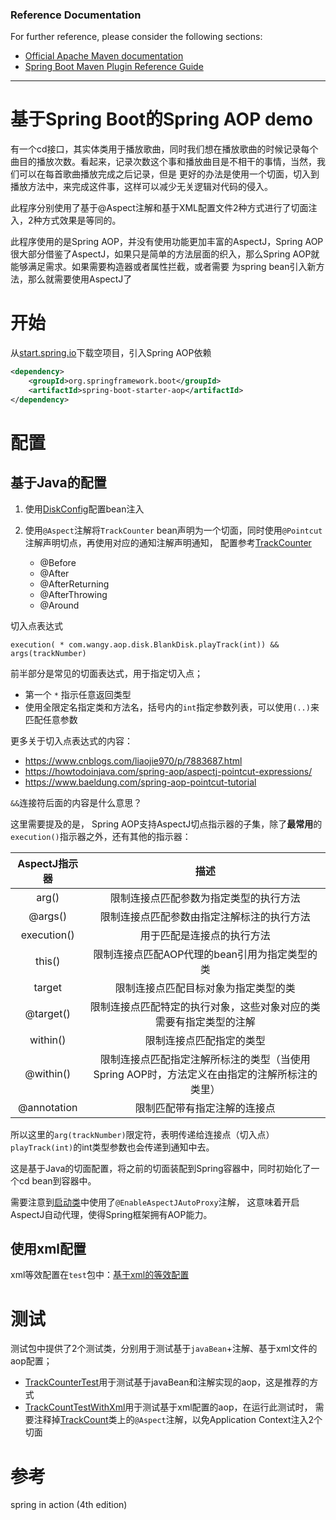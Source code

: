 
### Reference Documentation
For further reference, please consider the following sections:

* [Official Apache Maven documentation](https://maven.apache.org/guides/index.html)
* [Spring Boot Maven Plugin Reference Guide](https://docs.spring.io/spring-boot/docs/2.2.5.RELEASE/maven-plugin/)

---

# 基于Spring Boot的Spring AOP demo

有一个cd接口，其实体类用于播放歌曲，同时我们想在播放歌曲的时候记录每个曲目的播放次数。看起来，记录次数这个事和播放曲目是不相干的事情，当然，我们可以在每首歌曲播放完成之后记录，但是
更好的办法是使用一个切面，切入到播放方法中，来完成这件事，这样可以减少无关逻辑对代码的侵入。

此程序分别使用了基于@Aspect注解和基于XML配置文件2种方式进行了切面注入，2种方式效果是等同的。

此程序使用的是Spring AOP，并没有使用功能更加丰富的AspectJ，Spring AOP很大部分借鉴了AspectJ，如果只是简单的方法层面的织入，那么Spring AOP就能够满足需求。如果需要构造器或者属性拦截，或者需要
为spring bean引入新方法，那么就需要使用AspectJ了

# 开始

从[start.spring.io](https://start.spring.io)下载空项目，引入Spring AOP依赖

```xml
<dependency>
    <groupId>org.springframework.boot</groupId>
    <artifactId>spring-boot-starter-aop</artifactId>
</dependency>
```

# 配置

## 基于Java的配置

1. 使用[DiskConfig](src/main/java/com/wangy/aop/DiskConfig.java)配置bean注入
2. 使用`@Aspect`注解将`TrackCounter` bean声明为一个切面，同时使用`@Pointcut`注解声明切点，再使用对应的通知注解声明通知，
配置参考[TrackCounter](src/main/java/com/wangy/aop/TrackCounter.java)
 
   - @Before
   - @After
   - @AfterReturning
   - @AfterThrowing
   - @Around

切入点表达式

    execution( * com.wangy.aop.disk.BlankDisk.playTrack(int)) && args(trackNumber)

前半部分是常见的切面表达式，用于指定切入点；

- 第一个 `*` 指示任意返回类型
- 使用全限定名指定类和方法名，括号内的`int`指定参数列表，可以使用`(..)`来匹配任意参数

更多关于切入点表达式的内容：

- https://www.cnblogs.com/liaojie970/p/7883687.html
- https://howtodoinjava.com/spring-aop/aspectj-pointcut-expressions/
- https://www.baeldung.com/spring-aop-pointcut-tutorial

`&&`连接符后面的内容是什么意思？

这里需要提及的是， Spring AOP支持AspectJ切点指示器的子集，除了**最常用**的`execution()`指示器之外，还有其他的指示器：

|AspectJ指示器|描述|
|:-----:|:---:|
|arg()|限制连接点匹配参数为指定类型的执行方法|
|@args()|限制连接点匹配参数由指定注解标注的执行方法|
|execution()|用于匹配是连接点的执行方法|
|this()|限制连接点匹配AOP代理的bean引用为指定类型的类|
|target|限制连接点匹配目标对象为指定类型的类|
|@target()|限制连接点匹配特定的执行对象，这些对象对应的类需要有指定类型的注解|
|within()|限制连接点匹配指定的类型|
|@within()|限制连接点匹配指定注解所标注的类型（当使用Spring AOP时，方法定义在由指定的注解所标注的类里）|
|@annotation|限制匹配带有指定注解的连接点|

所以这里的`arg(trackNumber)`限定符，表明传递给连接点（切入点）`playTrack(int)`的int类型参数也会传递到通知中去。

这是基于Java的切面配置，将之前的切面装配到Spring容器中，同时初始化了一个cd bean到容器中。

需要注意到[启动类](src/main/java/com/wangy/aop/AopApplication.java)中使用了`@EnableAspectJAutoProxy`注解，
这意味着开启AspectJ自动代理，使得Spring框架拥有AOP能力。

## 使用xml配置

xml等效配置在`test`包中：[基于xml的等效配置](src/test/resources/spring-aop.xml)

# 测试

测试包中提供了2个测试类，分别用于测试基于`javaBean`+注解、基于xml文件的aop配置；

- [TrackCounterTest](/src/test/java/com/wangy/aop/TrackCountTest.java)用于测试基于javaBean和注解实现的aop，这是推荐的方式
- [TrackCountTestWithXml](/src/test/java/com/wangy/aop/TrackCountTestWithXml.java)用于测试基于xml配置的aop，在运行此测试时，
需要注释掉[TrackCount](src/main/java/com/wangy/aop/TrackCounter.java)类上的`@Aspect`注解，以免Application Context注入2个切面

# 参考

spring in action (4th edition)

